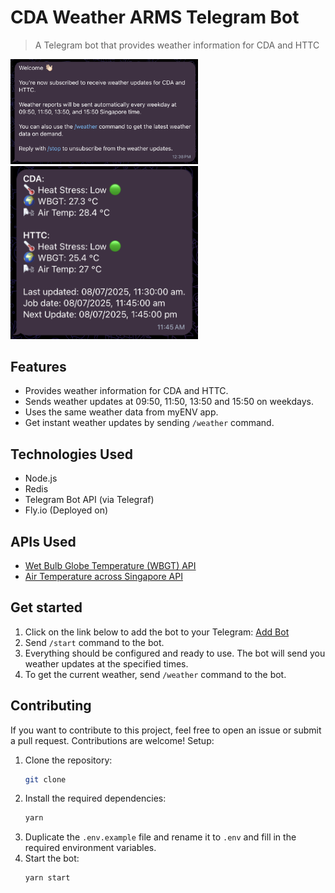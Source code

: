 # CDA Weather ARMS Telegram Bot

> A Telegram bot that provides weather information for CDA and HTTC

<img src="docs/welcome.png" width="300" />
<img src="docs/weather-update.png" width="300" />

## Features

- Provides weather information for CDA and HTTC.
- Sends weather updates at 09:50, 11:50, 13:50 and 15:50 on weekdays.
- Uses the same weather data from myENV app.
- Get instant weather updates by sending `/weather` command.

## Technologies Used

- Node.js
- Redis
- Telegram Bot API (via Telegraf)
- Fly.io (Deployed on)

## APIs Used

- [Wet Bulb Globe Temperature (WBGT) API](https://data.gov.sg/datasets/d_87884af1f85d702d4f74c6af13b4853d/view)
- [Air Temperature across Singapore API](https://data.gov.sg/datasets/d_66b77726bbae1b33f218db60ff5861f0/view)

## Get started

1. Click on the link below to add the bot to your Telegram:
   [Add Bot](https://t.me/cda_weather_arms_bot)
2. Send `/start` command to the bot.
3. Everything should be configured and ready to use. The bot will send you
   weather updates at the specified times.
4. To get the current weather, send `/weather` command to the bot.

## Contributing

If you want to contribute to this project, feel free to open an issue or submit
a pull request. Contributions are welcome! Setup:

1. Clone the repository:
   ```bash
   git clone
   ```
2. Install the required dependencies:
   ```bash
   yarn
   ```
3. Duplicate the `.env.example` file and rename it to `.env` and fill in the
   required environment variables.
4. Start the bot:
   ```bash
   yarn start
   ```
